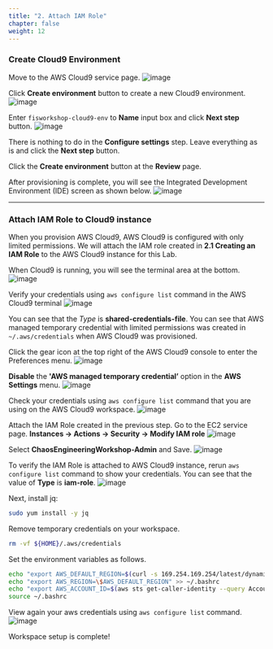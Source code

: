```yaml
---
title: "2. Attach IAM Role"
chapter: false
weight: 12
---
```


### Create Cloud9 Environment

Move to the AWS Cloud9 service page.
![image](/images/10_prequisites/cloud9_01.png)

Click **Create environment** button to create a new Cloud9 environment.
![image](/images/10_prequisites/cloud9_02.png)

Enter `fisworkshop-cloud9-env` to **Name** input box and click **Next step** button.
![image](/images/10_prequisites/cloud9_03.png)

There is nothing to do in the **Configure settings** step. Leave everything as is and click the **Next step** button.

Click the **Create environment** button at the **Review** page.

After provisioning is complete, you will see the Integrated Development Environment (IDE) screen as shown below.
![image](/images/10_prequisites/cloud9_04.png)

---

### Attach IAM Role to Cloud9 instance

When you provision AWS Cloud9, AWS Cloud9 is configured with only limited permissions. We will attach the IAM role created in **2.1 Creating an IAM Role** to the AWS Cloud9 instance for this Lab.

When Cloud9 is running, you will see the terminal area at the bottom.
![image](/images/10_prequisites/cloud9_05.png)

Verify your credentials using `aws configure list` command in the AWS Cloud9 terminal
![image](/images/10_prequisites/cloud9_06.png)

You can see that the *Type* is **shared-credentials-file**. You can see that AWS managed temporary credential with limited permissions was created in `~/.aws/credentials` when AWS Cloud9 was provisioned.

Click the gear icon at the top right of the AWS Cloud9 console to enter the Preferences menu.
![image](/images/10_prequisites/cloud9_07.png)

**Disable** the **'AWS managed temporary credential’** option in the **AWS Settings** menu.
![image](/images/10_prequisites/cloud9_08.png)

Check your credentials using `aws configure list` command that you are using on the AWS Cloud9 workspace.
![image](/images/10_prequisites/cloud9_09.png)

Attach the IAM Role created in the previous step. Go to the EC2 service page.
**Instances -> Actions -> Security -> Modify IAM role**
![image](/images/10_prequisites/cloud9_10.png)

Select **ChaosEngineeringWorkshop-Admin** and Save.
![image](/images/10_prequisites/cloud9_11.png)

To verify the IAM Role is attached to AWS Cloud9 instance, rerun `aws configure list` command to show your credentials. You can see that the value of **Type** is **iam-role**.
![image](/images/10_prequisites/cloud9_12.png)

Next, install jq:
```bash
sudo yum install -y jq
```

Remove temporary credentials on your workspace.
```bash
rm -vf ${HOME}/.aws/credentials
```

Set the environment variables as follows.
```bash
echo "export AWS_DEFAULT_REGION=$(curl -s 169.254.169.254/latest/dynamic/instance-identity/document | jq -r .region)" >> ~/.bashrc
echo "export AWS_REGION=\$AWS_DEFAULT_REGION" >> ~/.bashrc
echo "export AWS_ACCOUNT_ID=$(aws sts get-caller-identity --query Account --output text)" >> ~/.bashrc
source ~/.bashrc
```

View again your aws credentials using `aws configure list` command.
![image](/images/10_prequisites/cloud9_13.png)

Workspace setup is complete!
